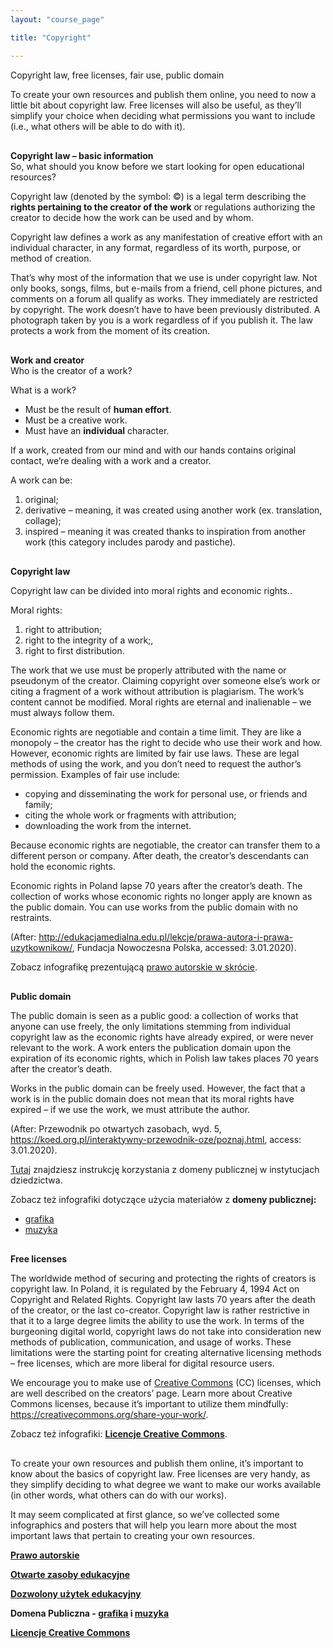 ```yaml
---
layout: "course_page"

title: "Copyright"

---
```


<div class="text-center screen-title">
Copyright law, free licenses, fair use, public domain
</div>

<div class="screen-content">
  
  <p>To create your own resources and publish them online, you need to now a little bit about copyright law. Free licenses will also be useful, as they’ll simplify your choice when deciding what permissions you want to include (i.e., what others will be able to do with it).</p>
  
  <p style="margin-top: 30px;"><strong>Copyright law – basic information</strong> <br> So, what should you know before we start looking for open educational resources?</p>
  <p>Copyright law (denoted by the symbol: ©) is a legal term describing the <strong>rights pertaining to the creator of the work</strong> or regulations authorizing the creator to decide how the work can be used and by whom.</p>
  
  <p>Copyright law defines a work as any manifestation of creative effort with an individual character, in any format, regardless of its worth, purpose, or method of creation.</p>
  
  <p>That’s why most of the information that we use is under copyright law. Not only books, songs, films, but e-mails from a friend, cell phone pictures, and comments on a forum all qualify as works. They immediately are restricted by copyright. The work doesn’t have to have been previously distributed. A photograph taken by you is a work regardless of if you publish it. The law protects a work from the moment of its creation.</p>
  
  <p style="margin-top: 30px;"><strong>Work and creator</strong> <br> Who is the creator of a work?</p>
  <pTechnically, we are all creators; during a lecture or meeting, if we doodle a drawing in our margins, that doodle becomes a work. All of our presentations, lectures, assignments, and exercises created by us mean that we are creators. Have you ever considered who can use your works?</p>
  <p>What is a work?</p>
  <p>
      <ul>
        <li class="bullet">Must be the result of <strong>human effort</strong>.</li>
        <li class="bullet">Must be a creative work.</li>
        <li class="bullet">Must have an <strong>individual</strong> character.</li>
        </ul>
        </p>
  <p>If a work, created from our mind and with our hands contains original contact, we’re dealing with a work and a creator.</p>
  <p>A work can be:</p>
  <p>
      <ol>
        <li class="bullet">original;</li>
        <li class="bullet">derivative – meaning, it was created using another work (ex. translation, collage);</li>
        <li class="bullet">inspired – meaning it was created thanks to inspiration from another work (this category includes parody and pastiche).</li>
        </ol></p>
  

  
  <p style="margin-top: 30px;"><strong>Copyright law</strong></p>
  <p>Copyright law can be divided into moral rights and economic rights..</p>
  <p>Moral rights:</p>
  <p>
    <ol>
      <li class="bullet">right to attribution;</li>
      <li class="bullet">right to the integrity of a work;,</li>
      <li class="bullet">right to first distribution.</li>
      </ol></p>

      
   <p>The work that we use must be properly attributed with the name or pseudonym of the creator. Claiming copyright over someone else’s work or citing a fragment of a work without attribution is plagiarism. The work’s content cannot be modified. Moral rights are eternal and inalienable – we must always follow them.</p>
  <p>Economic rights are negotiable and contain a time limit. They are like a monopoly – the creator has the right to decide who use their work and how. However, economic rights are limited by fair use laws. These are legal methods of using the work, and you don’t need to request the author’s permission. Examples of fair use include:</p>
<p>
    <ul>
      <li class="bullet">copying and disseminating the work for personal use, or friends and family;</li>
      <li class="bullet">citing the whole work or fragments with attribution;</li>
      <li class="bullet">downloading the work from the internet.</li>
      </ul>
</p>

   <p>Because economic rights are negotiable, the creator can transfer them to a different person or company. After death, the creator’s descendants can hold the economic rights.</p>
  <p>Economic rights in Poland lapse 70 years after the creator’s death. The collection of works whose economic rights no longer apply are known as the public domain. You can use works from the public domain with no restraints.</p>
  <p>(After: <a class="content-link" target="_blank" href="http://edukacjamedialna.edu.pl/lekcje/prawa-autora-i-prawa-uzytkownikow/">http://edukacjamedialna.edu.pl/lekcje/prawa-autora-i-prawa-uzytkownikow/</a>, Fundacja Nowoczesna Polska, accessed: 3.01.2020).</p>
  
   <p>Zobacz infografikę prezentującą <a class="content-link" target="_blank" href="https://ngoteka.pl/bitstream/handle/item/206/infograf_prawa_autorskie_kolor.jpg?sequence=13">prawo autorskie w skrócie</a>.
 </p>
   <p style="margin-top: 30px;"><strong>Public domain</strong></p>
  <p>The public domain is seen as a public good: a collection of works that anyone can use freely, the only limitations stemming from individual copyright law as the economic rights have already expired, or were never relevant to the work. A work enters the publication domain upon the expiration of its economic rights, which in Polish law takes places 70 years after the creator’s death.</p>
  <p>Works in the public domain can be freely used. However, the fact that a work is in the public domain does not mean that its moral rights have expired – if we use the work, we must attribute the author.</p>
  <p>(After: Przewodnik po otwartych zasobach, wyd. 5, <a class="content-link" target="_blank" href="https://koed.org.pl/interaktywny-przewodnik-oze/poznaj.html">https://koed.org.pl/interaktywny-przewodnik-oze/poznaj.html</a>, access: 3.01.2020).</p>
  <p><a class="content-link" target="_blank" href="https://ngoteka.pl/bitstream/handle/item/327/Domena%20publiczna%20w%20instytucjach%20dziedzictwa_Instrukcja.pdf?sequence=4">Tutaj</a> znajdziesz instrukcję korzystania z domeny publicznej w instytucjach dziedzictwa.</p>
<p>Zobacz też infografiki dotyczące użycia materiałów z <strong>domeny publicznej:</strong></p>
  <p>
    <ul>
      <li class="bullet"><a class="content-link" target="_blank" href="https://ngoteka.pl/bitstream/handle/item/333/swoboda%20uzycia_grafika.jpg?sequence=3">grafika</a></li>
      <li class="bullet"><a class="content-link" target="_blank" href="https://ngoteka.pl/bitstream/handle/item/332/swoboda%20uzycia_muzyka.jpg?sequence=3">muzyka</a></li>
      </ul>
</p>
  <p style="margin-top: 30px;"><strong>Free licenses</strong></p>
  <p>The worldwide method of securing and protecting the rights of creators is copyright law. In Poland, it is regulated by the February 4, 1994 Act on Copyright and Related Rights. Copyright law lasts 70 years after the death of the creator, or the last co-creator. Copyright law is rather restrictive in that it to a large degree limits the ability to use the work. In terms of the burgeoning digital world, copyright laws do not take into consideration new methods of publication, communication, and usage of works.
These limitations were the starting point for creating alternative licensing methods – free licenses, which are more liberal for digital resource users.
</p>
  <p>We encourage you to make use of <a class="content-link" target="_blank" href="https://creativecommons.org/">Creative Commons</a> (CC) licenses, which are well described on the creators’ page. Learn more about Creative Commons licenses, because it’s important to utilize them mindfully:
 <a class="content-link" target="_blank" href="https://creativecommons.org/share-your-work/">https://creativecommons.org/share-your-work/</a>. </p>
 
 <p>Zobacz też infografiki: <a class="content-link" target="_blank" href="https://otwartezasoby.pl/wp-content/uploads/2016/07/CC_licencje_plakat_A2_ikony.pdf"><strong>Licencje Creative Commons</strong></a>.
</p>
  <p style="margin-top: 30px;">
  To create your own resources and publish them online, it’s important to know about the basics of copyright law. Free licenses are very handy, as they simplify deciding to what degree we want to make our works available (in other words, what others can do with our works).
  </p>
  
  <p>
 It may seem complicated at first glance, so we’ve collected some infographics and posters that will help you learn more about the most important laws that pertain to creating your own resources.
  </p>
  
  <p>
  <a class="content-link" target="_blank" href="https://ngoteka.pl/bitstream/handle/item/206/infograf_prawa_autorskie_kolor.jpg?sequence=13"><strong>Prawo autorskie</strong></a>
  </p>
  
  <p>
  <a class="content-link" target="_blank" href="https://creativecommons.pl/wp-content/uploads/2015/03/OERweek_poster_pl.pdf"> <strong>Otwarte zasoby edukacyjne</strong></a>
  </p>
  
  <p>
  <a class="content-link" target="_blank" href="https://centrumcyfrowe.pl/czytelnia/dozwolony-uzytek-w-edukacji-infografika/"> <strong>Dozwolony użytek edukacyjny</strong></a>
  </p>
  
  <p>
  <strong>Domena Publiczna - <a class="content-link" target="_blank" href="https://ngoteka.pl/bitstream/handle/item/333/swoboda%20uzycia_grafika.jpg?sequence=3">grafika</a> i <a class="content-link" target="_blank" href="https://ngoteka.pl/bitstream/handle/item/332/swoboda%20uzycia_muzyka.jpg?sequence=3">muzyka</a></strong>
  </p>
  
  <p>
  <a class="content-link" target="_blank" href="https://otwartezasoby.pl/wp-content/uploads/2016/07/CC_licencje_plakat_A2_ikony.pdf"><strong>Licencje Creative Commons</strong></a>
  </p>

</div> 


